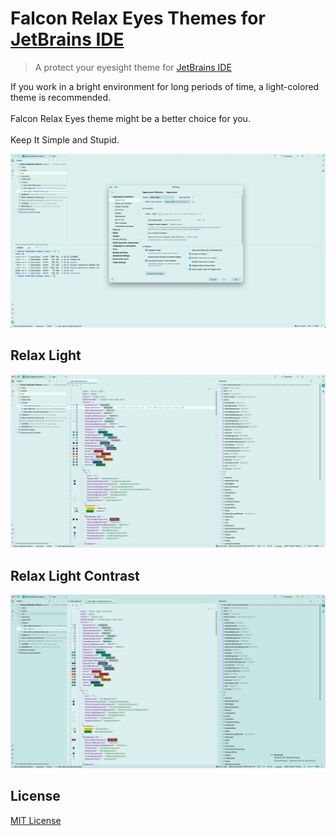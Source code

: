 # Falcon Relax Eyes Themes for [JetBrains IDE](https://www.jetbrains.com/)

> A protect your eyesight theme for [JetBrains IDE](https://www.jetbrains.com/)

If you work in a bright environment for long periods of time, a light-colored theme is recommended.
<br/><br/>
Falcon Relax Eyes theme might be a better choice for you.
<br/><br/>
Keep It Simple and Stupid.

![Screenshot](./assets/screenshot-1.jpg)

## Relax Light

![Screenshot](./assets/screenshot-2.jpg)

## Relax Light Contrast

![Screenshot](./assets/screenshot-3.jpg)

## License

[MIT License](./LICENSE)
